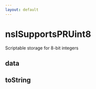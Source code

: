 ```yaml
---
layout: default
---
```


# nsISupportsPRUint8 #

Scriptable storage for 8-bit integers


## data ##

## toString ##

